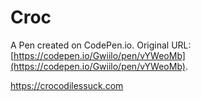 # Croc

A Pen created on CodePen.io. Original URL: [https://codepen.io/Gwiilo/pen/vYWeoMb](https://codepen.io/Gwiilo/pen/vYWeoMb).

https://crocodilessuck.com


